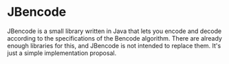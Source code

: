 # JBencode

JBencode is a small library written in Java that lets you encode and decode according to the specifications of the Bencode algorithm.
There are already enough libraries for this, and JBencode is not intended to replace them. It's just a simple implementation proposal.